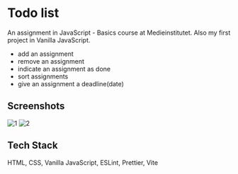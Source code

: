 # Todo list
An assignment in JavaScript - Basics course at Medieinstitutet.
Also my first project in Vanilla JavaScript. 

- add an assignment
- remove an assignment
- indicate an assignment as done
- sort assignments
- give an assignment a deadline(date)

## Screenshots
![1](https://user-images.githubusercontent.com/114919739/219754484-f1b1d748-9ade-4563-9f49-6673d1c12c0a.jpg)
![2](https://user-images.githubusercontent.com/114919739/219754491-fab103b4-a774-40aa-8210-cbfc80ad4f05.jpg)

## Tech Stack
HTML, CSS, Vanilla JavaScript, ESLint, Prettier, Vite
